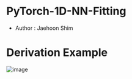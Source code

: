 # PyTorch-1D-NN-Fitting

- Author : Jaehoon Shim


# Derivation Example
![image](https://github.com/Jaehoon9201/PyTorch-1D-NN-Fitting/assets/71545160/253285e0-e912-4446-a8fa-30faec444a72)
